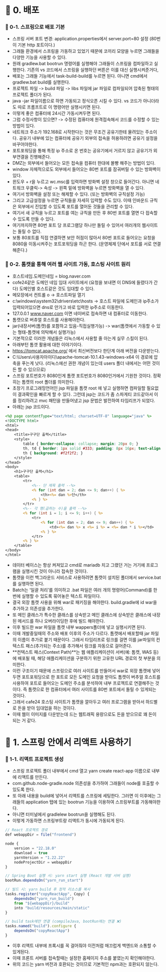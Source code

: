 # 📌 0. 배포
### 📌 0-1. 스프링으로 배포 기본
- 스프링 서버 포트 변경: application.properties에서 server.port=80 설정 (80번이 기본 http 포트이다.)
- 그래들 환경에서 스프링을 가동하고 있었기 때문에 코끼리 모양을 누르면 그래들을 다양한 기능을 사용할 수 있다.
- 원래 gradlew.bat bootrun 명령어를 실행해야 그래들이 스프링을 컴파일하고 실행한다. 기존의 vs 코드에서 스프링을 실행하던 버튼은 이를 대신 실행시켜준거다,
- 배포는 그래들 기능에서 task-build-build를 누르면 된다. 아니면 cmd에서 gradlew.bat build를 실행한다.
- 프로젝트 파일 -> build 파일 -> libs 파일에 jar 파일로 컴파일되어 압축된 형태의 프로젝트 폴더가 된다.
- java -jar 파일이름으로 하면 가동되고 정식오픈 시킬 수 있다. vs 코드가 아니더라도 따로 프롬프트로 이 명령어만 실행시키면 된다.
- 이렇게 좋은 컴퓨터에 24시간 가동시켜두면 된다.
- 그럼 수정사항이 있으면? -> 수정된 컴퓨터에 원격접속해서 코드를 수정할 수 있는 방법이 있다.
- 네트워크 주소가 192.168로 시작한다는 것은 무조건 공유기한테 물려있는 주소이다. 공유기 내부에 있는 컴퓨터에 공유기 외부의 접속을 허용하려면 공유기 설정을 바꾸어야한다.
- 포트포워딩을 통해 특정 ip 주소로 온 번호는 공유기에서 거르지 않고 공유기가 외부연결을 진행해준다. 
- DMZ는 외부에서 들어오는 모든 접속을 컴퓨터 한대에 몰빵 해주는 방법이 있다.
- window 자체적으로도 외부에서 들어오는 80번 포트를 잠궈버릴 수 있는 방화벽이 있다.
- 윈도우 + r을 누르고 wc.msc를 입력하면 방화벽 설정 창으로 들어간다. 아니면 네트워크 우클릭-> 속성 -> 왼쪽 밑에 방화벽을 누르면 방화벽을 열 수 있다.
- 여기서 방화벽을 설정 또는 해제할 수 있다. (또는 방화벽의 규칙설정 가능)
- 그리고 고급설정을 누르면 규칙들을 자세히 입력할 수도 있다. 이때 인바운드 규칙은 외부에서 진입할 수 있도록 포트를 열어둔 것들을 관리할 수 있다.
- 여기서 새 규칙을 누르고 포트를 여는 규칙을 만든 후 80번 포트를 열면 다 접속할 수 있도록 만들 수 있다.
- 여기까지하면 80번 포트 당 프로그램당 하나만 돌릴 수 있어서 여러개의 웹사이트는 돌릴 수 없다.
- 보통 80포트를 직접 연결하면 보안 허점이 많아서 80번 포트로 들어오는 요청을 8080을 이동시켜주는 포트포워딩을 하곤 한다. (운영체제 단에서 포트를 서로 연결해준다.)

### 📌 0-2. 톰캣을 통해 여러 웹 사이트 가동, 호스팅 사이트 원리
- 호스트네임.도메인네임 = blog.naver.com
- cofe24같은 도메인 네임 임대 사이트에서 (요청을 보내면 이 DNS에 들렸다가 간다) 도메인별 호스트같은 것도 임대할 수 있다.
- 메모장에서 컨트롤 o -> 호스트파일 열기
- c:\windows\system32\drivers\etc\hosts -> 호스트 파일에 도메인과 ip주소가 입력되어있으면 dns로 안가고 바로 입력한 ip주소로 이동한다.
- 127.0.0.1  www.naver.com 이면 네이버로 접속하면 내 컴퓨터로 이동한다.
- 톰캣으로 버츄얼 호스트를 사용해야한다.
- jar(내장서버(톰캣)를 포함하고 있음-직접실행가능) -> war(톰캣에서 가동할 수 있는 형태-톰캣에 의탁해서 실행가능)
- 기본적으로 이러한 개념들은 리눅스에서 사용할 줄 아는게 실무 스킬이 된다.
- 아래부턴 톰갯 활용에 대한 이야기이다.
- https://tomcat.apache.org/ 에서 최신버전보다 한단계 아래 버전을 다운받는다.
- C:\Users\사용자아이디\apache-tomcat-10.1.43-windows-x64 이 경로에 압축을 푸는게 낫다. (리눅스에선 권한 개념이 있는데 users 폴더 내에서는 어떤 것이든 할 수 있으므로)
- 스프링 포트번호가 8080인게 톰캣 포트번호가 8080인거에서 기원한 것이다. 정확히는 톰캣의 root 폴더를 의미한다.
- 초창기 프로그래밍언어인 jsp 파일을 톰캣 root 에 넣고 실행하면 컴파일할 필요없이 결과확인을 빠르게 할 수 있다. 그런데 jsp는 코드가 좀 스파게티 코드같아서 이를 정리하려고 mvc 패턴을 만들어냈고 jsp 문법은 발전하여 타임리프가 되었다.
- 아래는 jsp 코드이다.
```jsp
<%@ page contentType="text/html; charset=UTF-8" language="java" %>
<!DOCTYPE html>
<html>
<head>
    <title>구구단 출력</title>
    <style>
        table { border-collapse: collapse; margin: 20px 0; }
        th, td { border: 1px solid #333; padding: 8px 16px; text-align: center; }
        th { background: #f2f2f2; }
    </style>
</head>
<body>
    <h1>구구단 출력</h1>
    <table>
        <tr>
            <%-- 단 제목 출력 --%>
            <% for (int dan = 2; dan <= 9; dan++) { %>
                <th><%= dan %>단</th>
            <% } %>
        </tr>
        <%-- 각 행(곱하는 수)을 출력 --%>
        <% for (int i = 1; i <= 9; i++) { %>
            <tr>
                <% for (int dan = 2; dan <= 9; dan++) { %>
                    <td><%= dan %> x <%= i %> = <%= dan * i %></td>
                <% } %>
            </tr>
        <% } %>
    </table>
</body>
</html>
``` 
- 데이터 베이스는 항상 켜져있고 cmd로 mariadb 치고 그랬던 거는 거기에 프로그램을 실행시킨 것이 아니라 접속한 것이다.
- 톰캣을 이런 백그라운드 서비스로 사용하려면 톰캣이 설치된 폴더에서 service.bat를 실행하면 된다. 
- Batch는 ‘일괄 처리’를 의미하고 .bat 파일은 여러 개의 명령어(Command)를 한 번에 실행할 수 있도록 묶어놓은 텍스트 파일이다.
- 결국 외장 톰캣 사용을 위해 war로 패키징을 해야한다. build.gradle에 id war을 추가하고 의존성을 추가한다. 
- 또 메인 클래스가 특수한 클래스를 상속받고 메인 클래스에 상속받은 클래스에 내장된 메서드를 하나 오버라이딩한 후에 빌드 해야한다.
- 이후 빌드한 war 파일을 톰캣 내부 wappers폴더에 넣고 실행시키면 된다.
- 이때 개발중일때의 주소와 배포 이후의 주소가 다르다. 톰캣에서 배포할때 jar 파일의 이름이 추가로 붙기 때문이다. 그래서 타임리프로 링크를 걸면 이를 jar파일의 컨텍스트 패스(추가되는 주소)를 추가해서 링크를 자동으로 걸어준다.
- **컨텍스트 패스(Context Path)**는 웹 애플리케이션이 서버(예: 톰캣, WAS 등)에 배포될 때, 해당 애플리케이션을 구분하기 위한 고유한 URL 경로의 첫 부분을 의미한다.
- 이런 구조이기 때문에 스프링으로 여러 사이트를 만들어서 war로 외장 톰캣에 넣어두면 포트포워딩으로 한 포트로 모든 도메인 요청을 받아도 톰캣이 버추얼 호스트를 사용하여 포트로 들어오는 도메인 주소를 분석하여 내부 프로젝트로 연결해주는 것이다. 즉 톰캣으로 한 컴퓨터에서 여러 사이트를 80번 포트에서 돌릴 수 있게되는 것이다.
- 그래서 cafe24 호스팅 사이트가 톰캣을 깔아두고 여러 프로그램을 받아서 하드별로 돈을 받아 임대업을 하는 것이다.
- 이때 웹이 이미지를 다운받는데 드는 웹트래픽 용량으로도 돈을 받으므로 꽤 돈이 되는 거 같다.

# 📌 1. 스프링 안에서 리액트 사용하기
### 📌 1-1. 리액트 프로젝트 생성
- 스프링 프로젝트 폴더 내부에서 cmd 열고 yarn create react-app 이름으로 내부에 리액트를 만든다.
- com.github.node-gradle.node 의존성을 추가하여 그래들이 node를 호출할 수 있도록 한다.
- 또 아래 내용을 build에 넣어서 리액트를 스프링에 세팅한다. 그러면 이 이후에는 그래들의 application 탭에 있는 bootrun 기능을 이용하여 스프링부트를 가동해야한다.
- 아니면 터미널에서 gradlelew bootrun을 실행해도 된다.
- 이렇게 가동하면 스프링부트랑 리액트가 동시에 가동되게 된다.
```js
// React 프로젝트 경로
def webappDir = file("frontend")

node {
	version = "22.18.0"
	download = true
	yarnVersion = "1.22.22"
	nodeProjectDir = webappDir
}

// Spring Boot 실행 시: yarn start 실행 (React 개발 서버 실행)
bootRun.dependsOn("yarn_run_start")

// 빌드 시: yarn build 후 정적 리소스를 복사
tasks.register("copyReactApp", Copy) {
	dependsOn("yarn_run_build")
	from "${webappDir}/build"
	into "build/resources/main/static"
}

// build task에만 연결 (compileJava, bootRun에는 연결 ❌)
tasks.named("build").configure {
	dependsOn("copyReactApp")
}
``` 
- 이후 리액트 내부에 프록시를 꼭 걸어줘야 이전처럼 매끄럽게 백엔드와 소통할 수 있게된다.
- 이때 프론트 서버를 접속할때는 설정한 홈페이지 주소를 붙였는지 확인해야한다.
- 위의 코드는 yarn 버전과 호환되는 것이므로 기본적인 npm과는 호환되지 않는다.